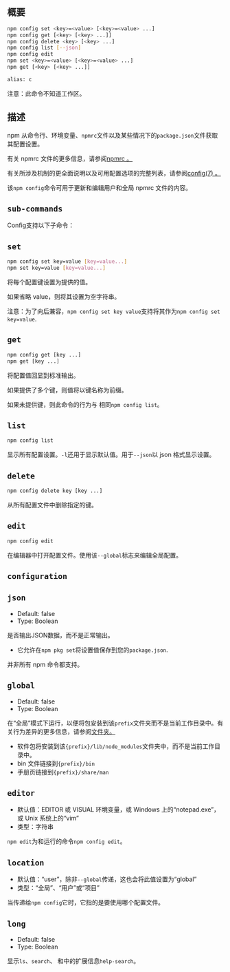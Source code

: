 ## 概要

```bash
npm config set <key>=<value> [<key>=<value> ...]
npm config get [<key> [<key> ...]]
npm config delete <key> [<key> ...]
npm config list [--json]
npm config edit
npm set <key>=<value> [<key>=<value> ...]
npm get [<key> [<key> ...]]

alias: c
```

注意：此命令不知道工作区。

## 描述

npm 从命令行、环境变量、`npmrc`文件以及某些情况下的`package.json`文件获取其配置设置。

有关 npmrc 文件的更多信息，请参阅[npmrc 。](https://docs.npmjs.com/cli/v7/configuring-npm/npmrc)

有关所涉及机制的更全面说明以及可用配置选项的完整列表，请参阅[config(7) 。](https://docs.npmjs.com/cli/v7/using-npm/config)

该`npm config`命令可用于更新和编辑用户和全局 npmrc 文件的内容。

## `sub-commands`

Config支持以下子命令：

## `set`

```bash
npm config set key=value [key=value...]
npm set key=value [key=value...]
```

将每个配置键设置为提供的值。

如果省略 value，则将其设置为空字符串。

注意：为了向后兼容，`npm config set key value`支持将其作为`npm config set key=value`.

## `get`

```bash
npm config get [key ...]
npm get [key ...]
```

将配置值回显到标准输出。

如果提供了多个键，则值将以键名称为前缀。

如果未提供键，则此命令的行为与 相同`npm config list`。

## `list`

```bash
npm config list
```

显示所有配置设置。`-l`还用于显示默认值。用于`--json`以 json 格式显示设置。

## `delete`

```bash
npm config delete key [key ...]
```

从所有配置文件中删除指定的键。

## `edit`

```bash
npm config edit
```

在编辑器中打开配置文件。使用该`--global`标志来编辑全局配置。

## `configuration`

## `json`

- Default: false
- Type: Boolean

是否输出JSON数据，而不是正常输出。

- 它允许在`npm pkg set`将设置值保存到您的`package.json`.

并非所有 npm 命令都支持。

## `global`

- Default: false
- Type: Boolean

在“全局”模式下运行，以便将包安装到该`prefix`文件夹而不是当前工作目录中。有关行为差异的更多信息，请参阅[文件夹。](https://docs.npmjs.com/cli/v7/configuring-npm/folders)

- 软件包将安装到该`{prefix}/lib/node_modules`文件夹中，而不是当前工作目录中。
- bin 文件链接到`{prefix}/bin`
- 手册页链接到`{prefix}/share/man`

## `editor`

- 默认值：EDITOR 或 VISUAL 环境变量，或 Windows 上的“notepad.exe”，或 Unix 系统上的“vim”
- 类型：字符串

`npm edit`为和运行的命令`npm config edit`。

## `location`

- 默认值：“user”，除非`--global`传递，这也会将此值设置为“global”
- 类型：“全局”、“用户”或“项目”

当传递给`npm config`它时，它指的是要使用哪个配置文件。

## `long`

- Default: false
- Type: Boolean

显示`ls`、`search`、 和中的扩展信息`help-search`。
